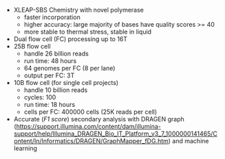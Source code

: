 - XLEAP-SBS Chemistry with novel polymerase
  - faster incorporation
  - higher accuracy: large majority of bases have quality scores >= 40
  - more stable to thermal stress, stable in liquid
- Dual flow cell (FC) processing up to 16T
- 25B flow cell
  - handle 26 billion reads
  - run time: 48 hours
  - 64 genomes per FC (8 per lane)
  - output per FC: 3T
- 10B flow cell (for single cell projects)
  - handle 10 billion reads
  - cycles: 100
  - run time: 18 hours
  - cells per FC: 400000 cells (25K reads per cell)
- Accurate (*F1 score*) secondary analysis with DRAGEN graph (https://support.illumina.com/content/dam/illumina-support/help/Illumina_DRAGEN_Bio_IT_Platform_v3_7_1000000141465/Content/In/Informatics/DRAGEN/GraphMapper_fDG.htm) and machine learning 

